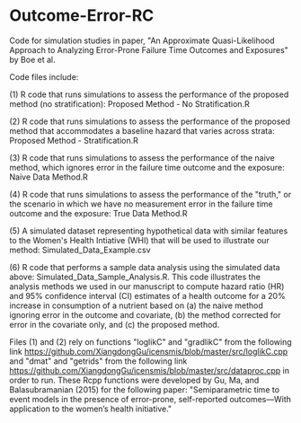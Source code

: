 # Outcome-Error-RC
Code for simulation studies in paper, "An Approximate Quasi-Likelihood Approach to Analyzing Error-Prone Failure Time Outcomes and Exposures" by Boe et al.

Code files include:

(1) R code that runs simulations to assess the performance of the proposed method (no stratification): Proposed Method - No Stratification.R

(2) R code that runs simulations to assess the performance of the proposed method that accommodates a baseline hazard that varies across strata: Proposed Method - Stratification.R

(3) R code that runs simulations to assess the performance of the naive method, which ignores error in the failure time outcome and the exposure: Naive Data Method.R

(4) R code that runs simulations to assess the performance of the "truth," or the scenario in which we have no measurement error in the failure time outcome and the exposure: True Data Method.R

(5) A simulated dataset representing hypothetical data with similar features to the Women's Health Intiative (WHI) that will be used to illustrate our method: Simulated_Data_Example.csv

(6) R code that performs a sample data analysis using the simulated data above: Simulated_Data_Sample_Analysis.R. This code illustrates the analysis methods we used in our manuscript to compute hazard ratio (HR) and 95% confidence interval (CI) estimates of a health outcome for a 20% increase in consumption of a nutrient based on (a) the naive method ignoring error in the outcome and covariate, (b) the method corrected for error in the covariate only, and (c) the proposed method. 

Files (1) and (2) rely on functions "loglikC" and "gradlikC" from the following link https://github.com/XiangdongGu/icensmis/blob/master/src/loglikC.cpp and "dmat" and "getrids" from the following link https://github.com/XiangdongGu/icensmis/blob/master/src/dataproc.cpp in order to run. These Rcpp functions were developed by Gu, Ma, and Balasubramanian (2015) for the following paper: "Semiparametric time to event models in the presence of error-prone, self-reported outcomes—With application to the women’s health initiative."
